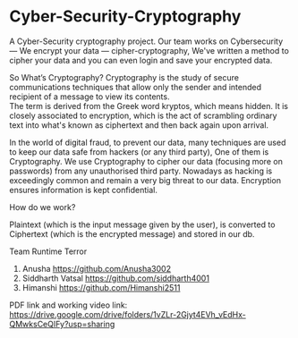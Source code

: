 # Cyber-Security-Cryptography

A Cyber-Security cryptography project. Our team works on Cybersecurity — We encrypt your data — cipher-cryptography, We've written a method to cipher 
your data and you can even login and save your encrypted data.

So What’s Cryptography? Cryptography is the study of secure communications techniques that allow only the sender and intended recipient of a message to view
its contents.  
The term is derived from the Greek word kryptos, which means hidden. It is closely associated to encryption, which is the act of scrambling 
ordinary text into what's known as ciphertext and then back again upon arrival.

In the world of digital fraud, to prevent our data, many techniques are used to keep our data safe from 
hackers (or any third party), One of them is Cryptography. We use Cryptography to cipher our data (focusing more on passwords) from any unauthorised third party. 
Nowadays as hacking is exceedingly common and remain a very big threat to our data. Encryption ensures information is kept confidential.

How do we work?

Plaintext (which is the input message given by the user), is converted to Ciphertext (which is the encrypted message) and stored in our db.

Team Runtime Terror

1. Anusha https://github.com/Anusha3002
2. Siddharth Vatsal https://github.com/siddharth4001
3. Himanshi https://github.com/Himanshi2511

PDF link and working video link: https://drive.google.com/drive/folders/1vZLr-2Gjyt4EVh_vEdHx-QMwksCeQIFy?usp=sharing

